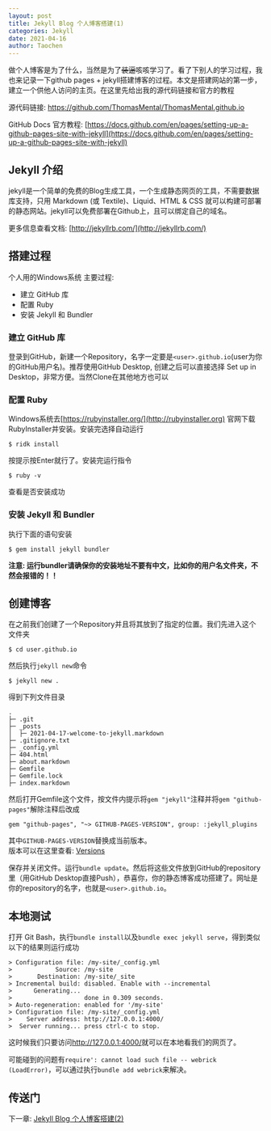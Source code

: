 ```yaml
---
layout: post
title: Jekyll Blog 个人博客搭建(1)
categories: Jekyll
date: 2021-04-16
author: Taochen
---
```

 
做个人博客是为了什么，当然是为了~~装逼~~咳咳学习了。看了下别人的学习过程，我也来记录一下github pages + jekyll搭建博客的过程。本文是搭建网站的第一步，建立一个供他人访问的主页。在这里先给出我的源代码链接和官方的教程

源代码链接: <https://github.com/ThomasMental/ThomasMental.github.io>

GitHub Docs 官方教程: 
[https://docs.github.com/en/pages/setting-up-a-github-pages-site-with-jekyll](https://docs.github.com/en/pages/setting-up-a-github-pages-site-with-jekyll)

## Jekyll 介绍

jekyll是一个简单的免费的Blog生成工具，一个生成静态网页的工具，不需要数据库支持，只用 Markdown (或 Textile)、Liquid、HTML & CSS 就可以构建可部署的静态网站。jekyll可以免费部署在Github上，且可以绑定自己的域名。

更多信息查看文档: [http://jekyllrb.com/](http://jekyllrb.com/)

## 搭建过程

个人用的Windows系统
主要过程: 
* 建立 GitHub 库
* 配置 Ruby
* 安装 Jekyll 和 Bundler

### 建立 GitHub 库

登录到GitHub，新建一个Repository，名字一定要是```<user>.github.io```(user为你的GitHub用户名)。推荐使用GitHub Desktop, 创建之后可以直接选择 Set up in Desktop，非常方便。当然Clone在其他地方也可以

### 配置 Ruby

Windows系统去[https://rubyinstaller.org/](http://rubyinstaller.org)
官网下载RubyInstaller并安装。安装完选择自动运行 

```
$ ridk install
```

按提示按Enter就行了。安装完运行指令

```
$ ruby -v
```

查看是否安装成功


### 安装 Jekyll 和 Bundler

执行下面的语句安装

```
$ gem install jekyll bundler
```

**注意: 运行bundler请确保你的安装地址不要有中文，比如你的用户名文件夹，不然会报错的！！** 

## 创建博客

在之前我们创建了一个Repository并且将其放到了指定的位置。我们先进入这个文件夹

```
$ cd user.github.io
```

然后执行```jekyll new```命令

```
$ jekyll new . 
```

得到下列文件目录

```
.
├─ .git
├─ _posts
│  ├─ 2021-04-17-welcome-to-jekyll.markdown
├─ .gitignore.txt
├─ _config.yml
├─ 404.html
├─ about.markdown
├─ Gemfile
├─ Gemfile.lock
├─ index.markdown
```

然后打开Gemfile这个文件，按文件内提示将```gem "jekyll"```注释并将```gem "github-pages"```解除注释后改成

```
gem "github-pages", "~> GITHUB-PAGES-VERSION", group: :jekyll_plugins
```

其中```GITHUB-PAGES-VERSION```替换成当前版本。<br>
版本可以在这里查看: [Versions](https://pages.github.com/versions/) <br>

保存并关闭文件。运行```bundle update```。然后将这些文件放到GitHub的repository里（用GitHub Desktop直接Push），恭喜你，你的静态博客成功搭建了。网址是你的repository的名字，也就是```<user>.github.io```。

## 本地测试

打开 Git Bash，执行```bundle install```以及```bundle exec jekyll serve```，得到类似以下的结果则运行成功

```
> Configuration file: /my-site/_config.yml
>            Source: /my-site
>       Destination: /my-site/_site
> Incremental build: disabled. Enable with --incremental
>      Generating...
>                    done in 0.309 seconds.
> Auto-regeneration: enabled for '/my-site'
> Configuration file: /my-site/_config.yml
>    Server address: http://127.0.0.1:4000/
>  Server running... press ctrl-c to stop.
```

这时候我们只要访问<http://127.0.0.1:4000/>就可以在本地看我们的网页了。

可能碰到的问题有```require': cannot load such file -- webrick (LoadError)```，可以通过执行```bundle add webrick```来解决。

## 传送门

下一章: [Jekyll Blog 个人博客搭建(2)](https://thomasmental.github.io/2021/04/20/Jekyll-2/)

